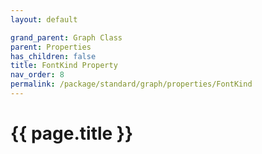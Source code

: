 ```yaml
---
layout: default

grand_parent: Graph Class
parent: Properties
has_children: false
title: FontKind Property
nav_order: 8
permalink: /package/standard/graph/properties/FontKind
---
```

# {{ page.title }}

